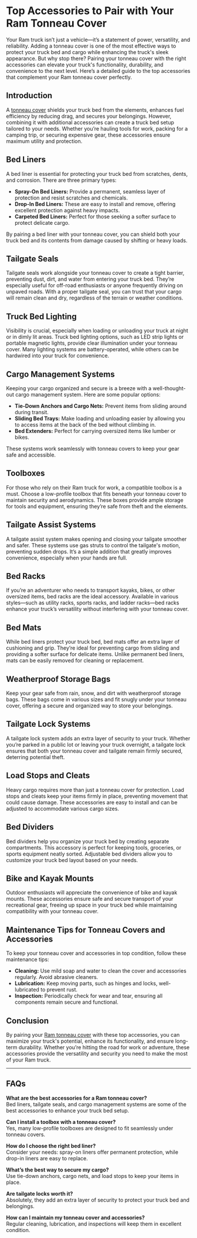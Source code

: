 # **Top Accessories to Pair with Your Ram Tonneau Cover**  

Your Ram truck isn’t just a vehicle—it’s a statement of power, versatility, and reliability. Adding a tonneau cover is one of the most effective ways to protect your truck bed and cargo while enhancing the truck's sleek appearance. But why stop there? Pairing your tonneau cover with the right accessories can elevate your truck's functionality, durability, and convenience to the next level. Here’s a detailed guide to the top accessories that complement your Ram tonneau cover perfectly.  

## **Introduction**  

A [tonneau cover](https://bisontonneaucovers.com/collections/bison-tonneau-covers) shields your truck bed from the elements, enhances fuel efficiency by reducing drag, and secures your belongings. However, combining it with additional accessories can create a truck bed setup tailored to your needs. Whether you’re hauling tools for work, packing for a camping trip, or securing expensive gear, these accessories ensure maximum utility and protection.  

## **Bed Liners**  

A bed liner is essential for protecting your truck bed from scratches, dents, and corrosion. There are three primary types:  

- **Spray-On Bed Liners:** Provide a permanent, seamless layer of protection and resist scratches and chemicals.  
- **Drop-In Bed Liners:** These are easy to install and remove, offering excellent protection against heavy impacts.  
- **Carpeted Bed Liners:** Perfect for those seeking a softer surface to protect delicate cargo.  

By pairing a bed liner with your tonneau cover, you can shield both your truck bed and its contents from damage caused by shifting or heavy loads.  

## **Tailgate Seals**  

Tailgate seals work alongside your tonneau cover to create a tight barrier, preventing dust, dirt, and water from entering your truck bed. They’re especially useful for off-road enthusiasts or anyone frequently driving on unpaved roads. With a proper tailgate seal, you can trust that your cargo will remain clean and dry, regardless of the terrain or weather conditions.  

## **Truck Bed Lighting**  

Visibility is crucial, especially when loading or unloading your truck at night or in dimly lit areas. Truck bed lighting options, such as LED strip lights or portable magnetic lights, provide clear illumination under your tonneau cover. Many lighting systems are battery-operated, while others can be hardwired into your truck for convenience.  

## **Cargo Management Systems**  

Keeping your cargo organized and secure is a breeze with a well-thought-out cargo management system. Here are some popular options:  

- **Tie-Down Anchors and Cargo Nets:** Prevent items from sliding around during transit.  
- **Sliding Bed Trays:** Make loading and unloading easier by allowing you to access items at the back of the bed without climbing in.  
- **Bed Extenders:** Perfect for carrying oversized items like lumber or bikes.  

These systems work seamlessly with tonneau covers to keep your gear safe and accessible.  

## **Toolboxes**  

For those who rely on their Ram truck for work, a compatible toolbox is a must. Choose a low-profile toolbox that fits beneath your tonneau cover to maintain security and aerodynamics. These boxes provide ample storage for tools and equipment, ensuring they’re safe from theft and the elements.  

## **Tailgate Assist Systems**  

A tailgate assist system makes opening and closing your tailgate smoother and safer. These systems use gas struts to control the tailgate's motion, preventing sudden drops. It’s a simple addition that greatly improves convenience, especially when your hands are full.  

## **Bed Racks**  

If you’re an adventurer who needs to transport kayaks, bikes, or other oversized items, bed racks are the ideal accessory. Available in various styles—such as utility racks, sports racks, and ladder racks—bed racks enhance your truck’s versatility without interfering with your tonneau cover.  

## **Bed Mats**  

While bed liners protect your truck bed, bed mats offer an extra layer of cushioning and grip. They’re ideal for preventing cargo from sliding and providing a softer surface for delicate items. Unlike permanent bed liners, mats can be easily removed for cleaning or replacement.  

## **Weatherproof Storage Bags**  

Keep your gear safe from rain, snow, and dirt with weatherproof storage bags. These bags come in various sizes and fit snugly under your tonneau cover, offering a secure and organized way to store your belongings.  

## **Tailgate Lock Systems**  

A tailgate lock system adds an extra layer of security to your truck. Whether you’re parked in a public lot or leaving your truck overnight, a tailgate lock ensures that both your tonneau cover and tailgate remain firmly secured, deterring potential theft.  

## **Load Stops and Cleats**  

Heavy cargo requires more than just a tonneau cover for protection. Load stops and cleats keep your items firmly in place, preventing movement that could cause damage. These accessories are easy to install and can be adjusted to accommodate various cargo sizes.  

## **Bed Dividers**  

Bed dividers help you organize your truck bed by creating separate compartments. This accessory is perfect for keeping tools, groceries, or sports equipment neatly sorted. Adjustable bed dividers allow you to customize your truck bed layout based on your needs.  

## **Bike and Kayak Mounts**  

Outdoor enthusiasts will appreciate the convenience of bike and kayak mounts. These accessories ensure safe and secure transport of your recreational gear, freeing up space in your truck bed while maintaining compatibility with your tonneau cover.  

## **Maintenance Tips for Tonneau Covers and Accessories**  

To keep your tonneau cover and accessories in top condition, follow these maintenance tips:  

- **Cleaning:** Use mild soap and water to clean the cover and accessories regularly. Avoid abrasive cleaners.  
- **Lubrication:** Keep moving parts, such as hinges and locks, well-lubricated to prevent rust.  
- **Inspection:** Periodically check for wear and tear, ensuring all components remain secure and functional.  

## **Conclusion**  

By pairing your [Ram tonneau cover](https://bisontonneaucovers.com/collections/dodge) with these top accessories, you can maximize your truck's potential, enhance its functionality, and ensure long-term durability. Whether you’re hitting the road for work or adventure, these accessories provide the versatility and security you need to make the most of your Ram truck.  

---

## **FAQs**  

**What are the best accessories for a Ram tonneau cover?**  
Bed liners, tailgate seals, and cargo management systems are some of the best accessories to enhance your truck bed setup.  

**Can I install a toolbox with a tonneau cover?**  
Yes, many low-profile toolboxes are designed to fit seamlessly under tonneau covers.  

**How do I choose the right bed liner?**  
Consider your needs: spray-on liners offer permanent protection, while drop-in liners are easy to replace.  

**What’s the best way to secure my cargo?**  
Use tie-down anchors, cargo nets, and load stops to keep your items in place.  

**Are tailgate locks worth it?**  
Absolutely, they add an extra layer of security to protect your truck bed and belongings.  

**How can I maintain my tonneau cover and accessories?**  
Regular cleaning, lubrication, and inspections will keep them in excellent condition.  
